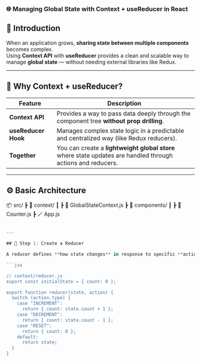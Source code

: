 ### 🌐 Managing Global State with Context + useReducer in React

## 📘 Introduction

When an application grows, **sharing state between multiple components** becomes complex.  
Using **Context API** with **useReducer** provides a clean and scalable way to manage **global state** — without needing external libraries like Redux.

---

## 🧩 Why Context + useReducer?

| Feature | Description |
| -------- | ------------ |
| **Context API** | Provides a way to pass data deeply through the component tree **without prop drilling**. |
| **useReducer Hook** | Manages complex state logic in a predictable and centralized way (like Redux reducers). |
| **Together** | You can create a **lightweight global store** where state updates are handled through actions and reducers. |

---

## ⚙️ Basic Architecture
📦 src/
┣ 📁 context/
┃ ┣ 🧩 GlobalStateContext.js
┣ 📁 components/
┃ ┣ 🧱 Counter.js
┣ 🪄 App.js

```jsx

---

## 🧠 Step 1: Create a Reducer

A reducer defines **how state changes** in response to specific **actions**.

```jsx

// context/reducer.js
export const initialState = { count: 0 };

export function reducer(state, action) {
  switch (action.type) {
    case "INCREMENT":
      return { count: state.count + 1 };
    case "DECREMENT":
      return { count: state.count - 1 };
    case "RESET":
      return { count: 0 };
    default:
      return state;
  }
}
```


